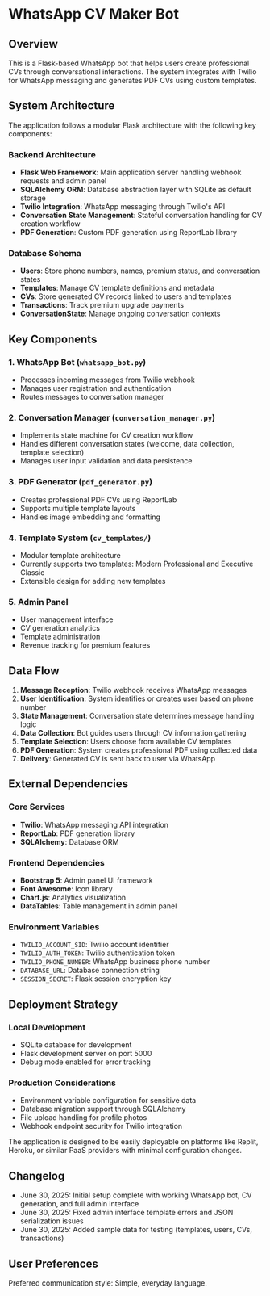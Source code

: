 # WhatsApp CV Maker Bot

## Overview

This is a Flask-based WhatsApp bot that helps users create professional CVs through conversational interactions. The system integrates with Twilio for WhatsApp messaging and generates PDF CVs using custom templates.

## System Architecture

The application follows a modular Flask architecture with the following key components:

### Backend Architecture
- **Flask Web Framework**: Main application server handling webhook requests and admin panel
- **SQLAlchemy ORM**: Database abstraction layer with SQLite as default storage
- **Twilio Integration**: WhatsApp messaging through Twilio's API
- **Conversation State Management**: Stateful conversation handling for CV creation workflow
- **PDF Generation**: Custom PDF generation using ReportLab library

### Database Schema
- **Users**: Store phone numbers, names, premium status, and conversation states
- **Templates**: Manage CV template definitions and metadata
- **CVs**: Store generated CV records linked to users and templates
- **Transactions**: Track premium upgrade payments
- **ConversationState**: Manage ongoing conversation contexts

## Key Components

### 1. WhatsApp Bot (`whatsapp_bot.py`)
- Processes incoming messages from Twilio webhook
- Manages user registration and authentication
- Routes messages to conversation manager

### 2. Conversation Manager (`conversation_manager.py`)
- Implements state machine for CV creation workflow
- Handles different conversation states (welcome, data collection, template selection)
- Manages user input validation and data persistence

### 3. PDF Generator (`pdf_generator.py`)
- Creates professional PDF CVs using ReportLab
- Supports multiple template layouts
- Handles image embedding and formatting

### 4. Template System (`cv_templates/`)
- Modular template architecture
- Currently supports two templates: Modern Professional and Executive Classic
- Extensible design for adding new templates

### 5. Admin Panel
- User management interface
- CV generation analytics
- Template administration
- Revenue tracking for premium features

## Data Flow

1. **Message Reception**: Twilio webhook receives WhatsApp messages
2. **User Identification**: System identifies or creates user based on phone number
3. **State Management**: Conversation state determines message handling logic
4. **Data Collection**: Bot guides users through CV information gathering
5. **Template Selection**: Users choose from available CV templates
6. **PDF Generation**: System creates professional PDF using collected data
7. **Delivery**: Generated CV is sent back to user via WhatsApp

## External Dependencies

### Core Services
- **Twilio**: WhatsApp messaging API integration
- **ReportLab**: PDF generation library
- **SQLAlchemy**: Database ORM

### Frontend Dependencies
- **Bootstrap 5**: Admin panel UI framework
- **Font Awesome**: Icon library
- **Chart.js**: Analytics visualization
- **DataTables**: Table management in admin panel

### Environment Variables
- `TWILIO_ACCOUNT_SID`: Twilio account identifier
- `TWILIO_AUTH_TOKEN`: Twilio authentication token
- `TWILIO_PHONE_NUMBER`: WhatsApp business phone number
- `DATABASE_URL`: Database connection string
- `SESSION_SECRET`: Flask session encryption key

## Deployment Strategy

### Local Development
- SQLite database for development
- Flask development server on port 5000
- Debug mode enabled for error tracking

### Production Considerations
- Environment variable configuration for sensitive data
- Database migration support through SQLAlchemy
- File upload handling for profile photos
- Webhook endpoint security for Twilio integration

The application is designed to be easily deployable on platforms like Replit, Heroku, or similar PaaS providers with minimal configuration changes.

## Changelog
- June 30, 2025: Initial setup complete with working WhatsApp bot, CV generation, and full admin interface
- June 30, 2025: Fixed admin interface template errors and JSON serialization issues
- June 30, 2025: Added sample data for testing (templates, users, CVs, transactions)

## User Preferences

Preferred communication style: Simple, everyday language.